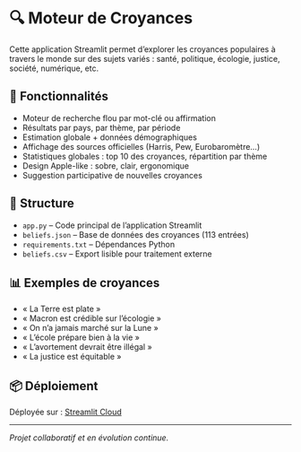 
# 🔍 Moteur de Croyances

Cette application Streamlit permet d’explorer les croyances populaires à travers le monde sur des sujets variés : santé, politique, écologie, justice, société, numérique, etc.

## 🚀 Fonctionnalités

- Moteur de recherche flou par mot-clé ou affirmation
- Résultats par pays, par thème, par période
- Estimation globale + données démographiques
- Affichage des sources officielles (Harris, Pew, Eurobaromètre…)
- Statistiques globales : top 10 des croyances, répartition par thème
- Design Apple-like : sobre, clair, ergonomique
- Suggestion participative de nouvelles croyances

## 📁 Structure

- `app.py` – Code principal de l’application Streamlit
- `beliefs.json` – Base de données des croyances (113 entrées)
- `requirements.txt` – Dépendances Python
- `beliefs.csv` – Export lisible pour traitement externe

## 📊 Exemples de croyances

- « La Terre est plate »
- « Macron est crédible sur l’écologie »
- « On n’a jamais marché sur la Lune »
- « L’école prépare bien à la vie »
- « L’avortement devrait être illégal »
- « La justice est équitable »

## 📦 Déploiement

Déployée sur : [Streamlit Cloud](https://moteur-croyances.streamlit.app)

---

*Projet collaboratif et en évolution continue.*
